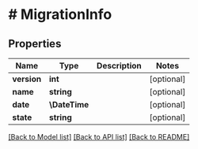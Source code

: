 # # MigrationInfo

## Properties

Name | Type | Description | Notes
------------ | ------------- | ------------- | -------------
**version** | **int** |  | [optional]
**name** | **string** |  | [optional]
**date** | **\DateTime** |  | [optional]
**state** | **string** |  | [optional]

[[Back to Model list]](../../README.md#models) [[Back to API list]](../../README.md#endpoints) [[Back to README]](../../README.md)
